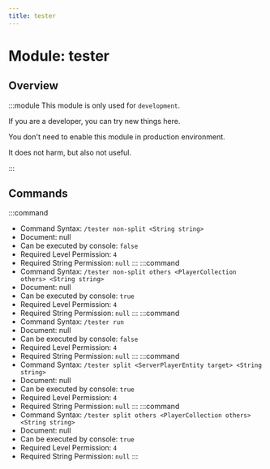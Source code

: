 ```yaml
---
title: tester
---
```



# Module: tester

## Overview
:::module
  This module is only used for `development`.
  
  If you are a developer, you can try new things here.
  
  You don't need to enable this module in production environment.
  
  It does not harm, but also not useful.


:::
## Commands
:::command
- Command Syntax: `/tester non-split <String string>`
- Document: null
- Can be executed by console: `false`
- Required Level Permission: `4`
- Required String Permission: `null`
:::
:::command
- Command Syntax: `/tester non-split others <PlayerCollection others> <String string>`
- Document: null
- Can be executed by console: `true`
- Required Level Permission: `4`
- Required String Permission: `null`
:::
:::command
- Command Syntax: `/tester run`
- Document: null
- Can be executed by console: `false`
- Required Level Permission: `4`
- Required String Permission: `null`
:::
:::command
- Command Syntax: `/tester split <ServerPlayerEntity target> <String string>`
- Document: null
- Can be executed by console: `true`
- Required Level Permission: `4`
- Required String Permission: `null`
:::
:::command
- Command Syntax: `/tester split others <PlayerCollection others> <String string>`
- Document: null
- Can be executed by console: `true`
- Required Level Permission: `4`
- Required String Permission: `null`
:::
